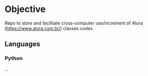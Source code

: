 # Objective

Repo to store and facilitate cross-computer use/increment of Alura (https://www.alura.com.br/) classes codes

## Languages

### Python

...
